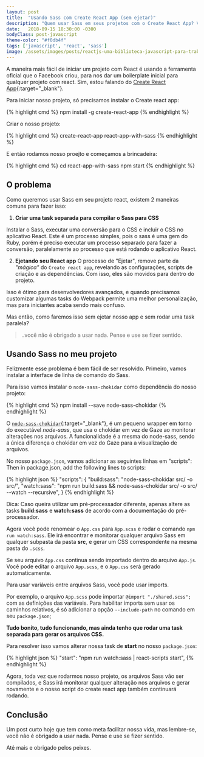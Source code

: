 ```yaml
---
layout: post
title:  "Usando Sass com Create React App (sem ejetar)"
description: "Quem usar Sass em seus projetos com o Create React App? Vamos ver como fazer isso sem ejetar o projeto ou rodar uma task extra."
date:   2018-09-15 18:30:00 -0300
bodyClass: post-javascript
theme-color: "#f0db4f"
tags: ['javascript', 'react', 'sass']
image: /assets/images/posts/reactjs-uma-biblioteca-javascript-para-trabalhar-com-views/reactjs.jpg
---
```


A maneira mais fácil de iniciar um projeto com React é usando a ferramenta oficial que o Facebook criou, para nos dar um boilerplate inicial para qualquer projeto com react. Sim, estou falando do [Create React App](https://github.com/facebook/create-react-app){:target="_blank"}.

Para iniciar nosso projeto, só precisamos instalar o Create react app:

{% highlight cmd %}
npm install -g create-react-app
{% endhighlight %}

Criar o nosso projeto:

{% highlight cmd %}
create-react-app react-app-with-sass
{% endhighlight %}

E então rodamos nosso proejto e começamos a brincadeira:

{% highlight cmd %}
cd react-app-with-sass
npm start
{% endhighlight %}


## O problema

Como queremos usar Sass em seu projeto react, existem 2 maneiras comuns para fazer isso:

1. **Criar uma task separada para compilar o Sass para CSS**

Instalar o Sass, executar uma conversão para o CSS e incluir o CSS no aplicativo React. Este é um processo simples, pois o sass é uma gem do Ruby, porém é preciso executar um processo separado para fazer a conversão, paralelamente ao processo que está rodando o aplicativo React.

2. **Ejetando seu React app**
O processo de "Ejetar", remove parte da *"mágica"* do `Create react app`, revelando as configurações, scripts de criação e as dependências. Com isso, eles são movidos para dentro do projeto. 

Isso é ótimo para desenvolvedores avançados, e quando precisamos customizar algumas tasks do Webpack permite uma melhor personalização, mas para iniciantes acaba sendo mais confuso.


Mas então, como faremos isso sem ejetar nosso app e sem rodar uma task paralela? 


> ..você não é obrigado a usar nada. Pense e use se fizer sentido.


## Usando Sass no meu projeto

Felizmente esse problema é bem fácil de ser resolvido. Primeiro, vamos instalar a interface de linha de comando do Sass.

Para isso vamos instalar o `node-sass-chokidar` como dependência do nosso projeto:

{% highlight cmd %}
npm install --save node-sass-chokidar
{% endhighlight %}

O [`node-sass-chokidar`](https://github.com/michaelwayman/node-sass-chokidar#node-sass-chokidar){:target="_blank"}, é um pequeno wrapper em torno do executável *node-sass*, que usa o chokidar em vez de Gaze ao monitorar alterações nos arquivos. A funcionalidade é a mesma do node-sass, sendo a única diferença o chokidar em vez do Gaze para a visualização de arquivos.

No nosso `package.json`, vamos adicionar as seguintes linhas em "scripts":
Then in package.json, add the following lines to scripts:

{% highlight json %}
"scripts": {
  "build:sass": "node-sass-chokidar src/ -o src/",
  "watch:sass": "npm run build:sass && node-sass-chokidar src/ -o src/ --watch --recursive",
}
{% endhighlight %}

Dica: Caso queira utilizar um pré-processador diferente, apenas altere as tasks **build:sass** e **watch:sass** de acordo com a documentação do pré-processador.

Agora você pode renomear o `App.css` para `App.scss` e rodar o comando `npm run watch:sass`. Ele irá encontrar e monitorar qualquer arquivo Sass em qualquer subpasta da pasta **src**, e gerar um CSS correspondente na mesma pasta do `.scss`.

Se seu arquivo `App.css` continua sendo importado dentro do arquivo `App.js`. Você pode editar o arquivo `App.scss`, e o `App.css` será gerado automaticamente.

Para usar variáveis entre arquivos Sass, você pode usar imports.

Por exemplo, o arquivo `App.scss` pode importar `@import "./shared.scss";` com as definições das variáveis. Para habilitar imports sem usar os caminhos relativos, é só adicionar a opção `--include-path` no comando em seu `package.json`;

**Tudo bonito, tudo funcionando, mas ainda tenho que rodar uma task separada para gerar os arquivos CSS.**

Para resolver isso vamos alterar nossa task de **start** no nosso `package.json`:

{% highlight json %}
"start": "npm run watch:sass | react-scripts start",
{% endhighlight %}

Agora, toda vez que rodarmos nosso projeto, os arquivos Sass vão ser compilados, e Sass irá monitorar qualquer alteração nos arquivos e gerar novamente e o nosso script do create react app também continuará rodando. 


## Conclusão

Um post curto hoje que tem como meta facilitar nossa vida, mas lembre-se, você não é obrigado a usar nada. Pense e use se fizer sentido.

Até mais e obrigado pelos peixes.